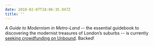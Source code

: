 ```yaml
---
date: 2018-02-07T18:06:35.947Z
title: ''
---
```

<cite>A Guide to Modernism in Metro-Land</cite> -- the essential guidebook to discovering the modernist treasures of London’s suburbs -- is currently [seeking crowdfunding on Unbound](https://unbound.com/books/a-guide-to-modernism-in-metro-land/). Backed!
